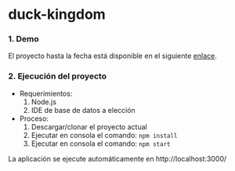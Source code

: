 # duck-kingdom

### 1. Demo
El proyecto hasta la fecha está disponible en el siguiente [enlace](https://mariecp27.github.io/duck-kingdom/).

### 2. Ejecución del proyecto
* Requerimientos:
  1. Node.js
  2. IDE de base de datos a elección
* Proceso:
  1. Descargar/clonar el proyecto actual
  2. Ejecutar en consola el comando: ```npm install```
  3. Ejecutar en consola el comando: ```npm start```
 
 La aplicación se ejecute automáticamente en http://localhost:3000/

